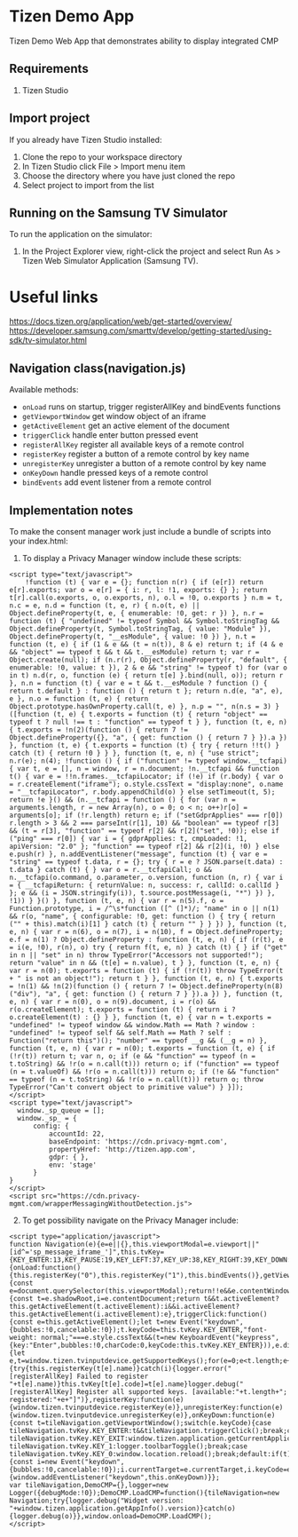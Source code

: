 # Tizen Demo App
Tizen Demo Web App that demonstrates ability to display integrated CMP

## Requirements
1. Tizen Studio

## Import project
If you already have Tizen Studio installed:
1. Clone the repo to your workspace directory
2. In Tizen Studio click File > Import menu item
3. Choose the directory where you have just cloned the repo
4. Select project to import from the list

## Running on the Samsung TV Simulator
To run the application on the simulator:
1. In the Project Explorer view, right-click the project and select Run As > Tizen Web Simulator Application (Samsung TV).

# Useful links
https://docs.tizen.org/application/web/get-started/overview/
https://developer.samsung.com/smarttv/develop/getting-started/using-sdk/tv-simulator.html

## Navigation class(navigation.js)
Available methods:
- `onLoad` runs on startup, trigger registerAllKey and bindEvents functions
- `getViewportWindow` get window object of an iframe
- `getActiveElement` get an active element of the document
- `triggerClick` handle enter button pressed event
- `registerAllKey` register all available keys of a remote control
- `registerKey` register a button of a remote control by key name
- `unregisterKey` unregister a button of a remote control by key name
- `onKeyDown` handle pressed keys of a remote control
- `bindEvents` add event listener from a remote control

## Implementation notes
To make the consent manager work just include a bundle of scripts into your index.html:
1. To display a Privacy Manager window include these scripts:
```
<script type="text/javascript">
    !function (t) { var e = {}; function n(r) { if (e[r]) return e[r].exports; var o = e[r] = { i: r, l: !1, exports: {} }; return t[r].call(o.exports, o, o.exports, n), o.l = !0, o.exports } n.m = t, n.c = e, n.d = function (t, e, r) { n.o(t, e) || Object.defineProperty(t, e, { enumerable: !0, get: r }) }, n.r = function (t) { "undefined" != typeof Symbol && Symbol.toStringTag && Object.defineProperty(t, Symbol.toStringTag, { value: "Module" }), Object.defineProperty(t, "__esModule", { value: !0 }) }, n.t = function (t, e) { if (1 & e && (t = n(t)), 8 & e) return t; if (4 & e && "object" == typeof t && t && t.__esModule) return t; var r = Object.create(null); if (n.r(r), Object.defineProperty(r, "default", { enumerable: !0, value: t }), 2 & e && "string" != typeof t) for (var o in t) n.d(r, o, function (e) { return t[e] }.bind(null, o)); return r }, n.n = function (t) { var e = t && t.__esModule ? function () { return t.default } : function () { return t }; return n.d(e, "a", e), e }, n.o = function (t, e) { return Object.prototype.hasOwnProperty.call(t, e) }, n.p = "", n(n.s = 3) }([function (t, e) { t.exports = function (t) { return "object" == typeof t ? null !== t : "function" == typeof t } }, function (t, e, n) { t.exports = !n(2)(function () { return 7 != Object.defineProperty({}, "a", { get: function () { return 7 } }).a }) }, function (t, e) { t.exports = function (t) { try { return !!t() } catch (t) { return !0 } } }, function (t, e, n) { "use strict"; n.r(e); n(4); !function () { if ("function" != typeof window.__tcfapi) { var t, e = [], n = window, r = n.document; !n.__tcfapi && function t() { var e = !!n.frames.__tcfapiLocator; if (!e) if (r.body) { var o = r.createElement("iframe"); o.style.cssText = "display:none", o.name = "__tcfapiLocator", r.body.appendChild(o) } else setTimeout(t, 5); return !e }() && (n.__tcfapi = function () { for (var n = arguments.length, r = new Array(n), o = 0; o < n; o++)r[o] = arguments[o]; if (!r.length) return e; if ("setGdprApplies" === r[0]) r.length > 3 && 2 === parseInt(r[1], 10) && "boolean" == typeof r[3] && (t = r[3], "function" == typeof r[2] && r[2]("set", !0)); else if ("ping" === r[0]) { var i = { gdprApplies: t, cmpLoaded: !1, apiVersion: "2.0" }; "function" == typeof r[2] && r[2](i, !0) } else e.push(r) }, n.addEventListener("message", function (t) { var e = "string" == typeof t.data, r = {}; try { r = e ? JSON.parse(t.data) : t.data } catch (t) { } var o = r.__tcfapiCall; o && n.__tcfapi(o.command, o.parameter, o.version, function (n, r) { var i = { __tcfapiReturn: { returnValue: n, success: r, callId: o.callId } }; e && (i = JSON.stringify(i)), t.source.postMessage(i, "*") }) }, !1)) } }() }, function (t, e, n) { var r = n(5).f, o = Function.prototype, i = /^\s*function ([^ (]*)/; "name" in o || n(1) && r(o, "name", { configurable: !0, get: function () { try { return ("" + this).match(i)[1] } catch (t) { return "" } } }) }, function (t, e, n) { var r = n(6), o = n(7), i = n(10), f = Object.defineProperty; e.f = n(1) ? Object.defineProperty : function (t, e, n) { if (r(t), e = i(e, !0), r(n), o) try { return f(t, e, n) } catch (t) { } if ("get" in n || "set" in n) throw TypeError("Accessors not supported!"); return "value" in n && (t[e] = n.value), t } }, function (t, e, n) { var r = n(0); t.exports = function (t) { if (!r(t)) throw TypeError(t + " is not an object!"); return t } }, function (t, e, n) { t.exports = !n(1) && !n(2)(function () { return 7 != Object.defineProperty(n(8)("div"), "a", { get: function () { return 7 } }).a }) }, function (t, e, n) { var r = n(0), o = n(9).document, i = r(o) && r(o.createElement); t.exports = function (t) { return i ? o.createElement(t) : {} } }, function (t, e) { var n = t.exports = "undefined" != typeof window && window.Math == Math ? window : "undefined" != typeof self && self.Math == Math ? self : Function("return this")(); "number" == typeof __g && (__g = n) }, function (t, e, n) { var r = n(0); t.exports = function (t, e) { if (!r(t)) return t; var n, o; if (e && "function" == typeof (n = t.toString) && !r(o = n.call(t))) return o; if ("function" == typeof (n = t.valueOf) && !r(o = n.call(t))) return o; if (!e && "function" == typeof (n = t.toString) && !r(o = n.call(t))) return o; throw TypeError("Can't convert object to primitive value") } }]);
</script>
<script type="text/javascript">
  window._sp_queue = [];
  window._sp_ = {
      config: {
          accountId: 22,
          baseEndpoint: 'https://cdn.privacy-mgmt.com',
          propertyHref: 'http://tizen.app.com',
          gdpr: { },
          env: 'stage'
      }
}
</script>
<script src="https://cdn.privacy-mgmt.com/wrapperMessagingWithoutDetection.js">
```
2. To get possibility navigate on the Privacy Manager include:
```
<script type="application/javascript">
function Navigation(e){e=e||{},this.viewportModal=e.viewport||"[id^='sp_message_iframe_']",this.tvKey={KEY_ENTER:13,KEY_PAUSE:19,KEY_LEFT:37,KEY_UP:38,KEY_RIGHT:39,KEY_DOWN:40,KEY_0:48,KEY_1:49,KEY_2:50,KEY_3:51,KEY_4:52,KEY_5:53,KEY_6:54,KEY_7:55,KEY_8:56,KEY_9:57,KEY_EMPTY:189,KEY_RED:403,KEY_GREEN:404,KEY_YELLOW:405,KEY_BLUE:406,KEY_RW:412,KEY_STOP:413,KEY_PLAY:415,KEY_REC:416,KEY_FF:417,KEY_CH_UP:427,KEY_CH_DOWN:428,KEY_VOL_UP:447,KEY_VOL_DOWN:448,KEY_MUTE:449,KEY_INFO:457,KEY_GUIDE:458,KEY_RETURN:10009,KEY_SOURCE:10072,KEY_CHLIST:10073,KEY_MENU:10133,KEY_TOOLS:10135,KEY_ASPECT:10140,KEY_EMANUAL:10146,KEY_EXIT:10182,KEY_PRECH:10190,KEY_MTS:10195,KEY_3D:10199,KEY_TTX_MIX:10200,KEY_CAPTION:10221,KEY_SEARCH:10225,KEY_SOCCER:10228,KEY_REWIND_:10232,KEY_FF_:10233,KEY_PLAY_PAUSE:10252,KEY_EXTRA:10253},this.onLoad()}Navigation.prototype={onLoad:function(){this.registerKey("0"),this.registerKey("1"),this.bindEvents()},getViewportWindow:function(){const e=document.querySelector(this.viewportModal);return!!e&&e.contentWindow},getActiveElement:function(e=document.activeElement){const t=e.shadowRoot,i=e.contentDocument;return t&&t.activeElement?this.getActiveElement(t.activeElement):i&&i.activeElement?this.getActiveElement(i.activeElement):e},triggerClick:function(){const e=this.getActiveElement();let t=new Event("keydown",{bubbles:!0,cancelable:!0});t.keyCode=this.tvKey.KEY_ENTER,"font-weight: normal;"===e.style.cssText&&(t=new KeyboardEvent("keypress",{key:"Enter",bubbles:!0,charCode:0,keyCode:this.tvKey.KEY_ENTER})),e.dispatchEvent(t)},registerAllKey:function(){let e,t=window.tizen.tvinputdevice.getSupportedKeys();for(e=0;e<t.length;e+=1){try{this.registerKey(t[e].name)}catch(i){logger.error("[registerAllKey] Failed to register "+t[e].name)}this.tvKey[t[e].code]=t[e].name}logger.debug("[registerAllKey] Register all supported keys. [available:"+t.length+"; registered:"+e+"]")},registerKey:function(e){window.tizen.tvinputdevice.registerKey(e)},unregisterKey:function(e){window.tizen.tvinputdevice.unregisterKey(e)},onKeyDown:function(e){const t=tileNavigation.getViewportWindow();switch(e.keyCode){case tileNavigation.tvKey.KEY_ENTER:t&&tileNavigation.triggerClick();break;case tileNavigation.tvKey.KEY_EXIT:window.tizen.application.getCurrentApplication().exit();break;case tileNavigation.tvKey.KEY_1:logger.toolbarToggle();break;case tileNavigation.tvKey.KEY_0:window.location.reload();break;default:if(t){const i=new Event("keydown",{bubbles:!0,cancelable:!0});i.currentTarget=e.currentTarget,i.keyCode=e.keyCode,t.dispatchEvent(i)}}},bindEvents:function(){window.addEventListener("keydown",this.onKeyDown)}};
var tileNavigation,DemoCMP={},logger=new Logger({debugMode:!0});DemoCMP.LoadCMP=function(){tileNavigation=new Navigation;try{logger.debug("Widget version: "+window.tizen.application.getAppInfo().version)}catch(o){logger.debug(o)}},window.onload=DemoCMP.LoadCMP();
</script>
```
